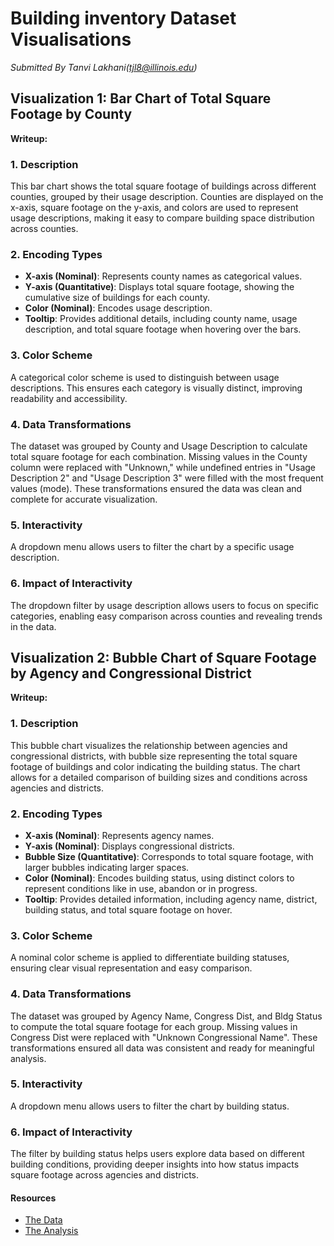# Building inventory Dataset Visualisations
*Submitted By Tanvi Lakhani(tjl8@illinois.edu)*


## Visualization 1: Bar Chart of Total Square Footage by County

<!-- Embed the JSON chart for Total Square Footage by County -->
<div id="vis1"></div>

<script src="https://cdn.jsdelivr.net/npm/vega@5"></script>
<script src="https://cdn.jsdelivr.net/npm/vega-lite@5"></script>
<script src="https://cdn.jsdelivr.net/npm/vega-embed@6"></script>

<script>
  // Load the JSON specification for Visualization 1
  vegaEmbed('#vis1', 'county_data_plot.json').catch(console.error);
</script>

**Writeup:**

### **1. Description**  
This bar chart shows the total square footage of buildings across different counties, grouped by their usage description. Counties are displayed on the x-axis, square footage on the y-axis, and colors are used to represent usage descriptions, making it easy to compare building space distribution across counties.

### **2. Encoding Types**  
- **X-axis (Nominal)**: Represents county names as categorical values.
- **Y-axis (Quantitative)**: Displays total square footage, showing the cumulative size of buildings for each county.
- **Color (Nominal)**: Encodes usage description.
- **Tooltip**: Provides additional details, including county name, usage description, and total square footage when hovering over the bars.

### **3. Color Scheme**  
A categorical color scheme is used to distinguish between usage descriptions. This ensures each category is visually distinct, improving readability and accessibility.

### **4. Data Transformations**  
The dataset was grouped by County and Usage Description to calculate total square footage for each combination. Missing values in the County column were replaced with "Unknown," while undefined entries in "Usage Description 2" and "Usage Description 3" were filled with the most frequent values (mode). These transformations ensured the data was clean and complete for accurate visualization.

### **5. Interactivity**  
A dropdown menu allows users to filter the chart by a specific usage description.

### **6. Impact of Interactivity**  
The dropdown filter by usage description allows users to focus on specific categories, enabling easy comparison across counties and revealing trends in the data.

## Visualization 2: Bubble Chart of Square Footage by Agency and Congressional District
<!-- Embed the JSON chart for Square Footage by Agency and Congressional District -->
<div id="vis2"></div>

<script>
  // Load the JSON specification for Visualization 2
  vegaEmbed('#vis2', 'bubble_chart_building_status.json').catch(console.error);
</script>

**Writeup:**

### **1. Description**  
This bubble chart visualizes the relationship between agencies and congressional districts, with bubble size representing the total square footage of buildings and color indicating the building status. The chart allows for a detailed comparison of building sizes and conditions across agencies and districts.

### **2. Encoding Types**  
- **X-axis (Nominal)**: Represents agency names.
- **Y-axis (Nominal)**: Displays congressional districts.
- **Bubble Size (Quantitative)**: Corresponds to total square footage, with larger bubbles indicating larger spaces.
- **Color (Nominal)**: Encodes building status, using distinct colors to represent conditions like in use, abandon or in progress.
- **Tooltip**: Provides detailed information, including agency name, district, building status, and total square footage on hover.

### **3. Color Scheme**  
A nominal color scheme is applied to differentiate building statuses, ensuring clear visual representation and easy comparison.

### **4. Data Transformations**  
The dataset was grouped by Agency Name, Congress Dist, and Bldg Status to compute the total square footage for each group. Missing values in Congress Dist were replaced with "Unknown Congressional Name". These transformations ensured all data was consistent and ready for meaningful analysis.

### **5. Interactivity**  
A dropdown menu allows users to filter the chart by building status. 

### **6. Impact of Interactivity**  
The filter by building status helps users explore data based on different building conditions, providing deeper insights into how status impacts square footage across agencies and districts.

#### Resources

- [The Data](https://raw.githubusercontent.com/UIUC-iSchool-DataViz/is445_data/main/building_inventory.csv)
- [The Analysis](https://github.com/Tanvilakhani2112/Homework6.1/blob/main/Workbook.ipynb)